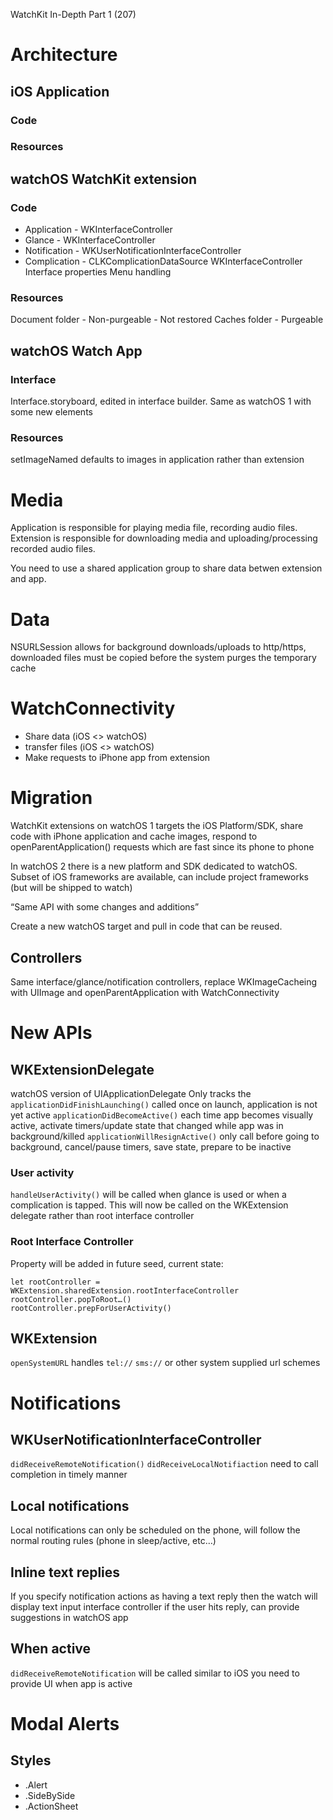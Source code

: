 WatchKit In-Depth Part 1 (207)

# Architecture
## iOS Application
### Code
### Resources
## watchOS WatchKit extension
### Code
- Application - WKInterfaceController
- Glance - WKInterfaceController
- Notification - WKUserNotificationInterfaceController
- Complication - CLKComplicationDataSource
WKInterfaceController
	Interface properties
	Menu handling
### Resources
Document folder
	- Non-purgeable
	- Not restored
Caches folder
	- Purgeable
## watchOS Watch App
### Interface
Interface.storyboard, edited in interface builder. Same as watchOS 1 with some new elements 
### Resources
setImageNamed defaults to images in application rather than extension

# Media
Application is responsible for playing media file, recording audio files. Extension is responsible for downloading media and uploading/processing recorded audio files.

You need to use a shared application group to share data betwen extension and app.
# Data
NSURLSession allows for background downloads/uploads to http/https, downloaded files must be copied before the system purges the temporary cache

# WatchConnectivity
- Share data (iOS <> watchOS)
- transfer files (iOS <> watchOS)
- Make requests to iPhone app from extension

# Migration
WatchKit extensions on watchOS 1 targets the iOS Platform/SDK, share code with iPhone application and cache images, respond to openParentApplication() requests which are fast since its phone to phone

In watchOS 2 there is a new platform and SDK dedicated to watchOS. Subset of iOS frameworks are available, can include project frameworks (but will be shipped to watch)

“Same API with some changes and additions”

Create a new watchOS target and pull in code that can be reused.

## Controllers
Same interface/glance/notification controllers, replace WKImageCacheing with UIImage and openParentApplication with WatchConnectivity

# New APIs
## WKExtensionDelegate
watchOS version of UIApplicationDelegate
	Only tracks the 
	`applicationDidFinishLaunching()`
		called once on launch, application is not yet active
	`applicationDidBecomeActive()`
		each time app becomes visually active, activate timers/update state that changed while app was in background/killed
	`applicationWillResignActive()`
		only call before going to background, cancel/pause timers, save state, prepare to be inactive
### User activity
`handleUserActivity()` will be called when glance is used or when a complication is tapped. This will now be called on the WKExtension delegate rather than root interface controller
### Root Interface Controller
Property will be added in future seed, current state:
```
let rootController = WKExtension.sharedExtension.rootInterfaceController
rootController.popToRoot…()
rootController.prepForUserActivity()
```
## WKExtension
`openSystemURL` handles `tel://` `sms://` or other system supplied url schemes
# Notifications
## WKUserNotificationInterfaceController
`didReceiveRemoteNotification()` `didReceiveLocalNotifiaction` need to call completion in timely manner
## Local notifications
Local notifications can only be scheduled on the phone, will follow the normal routing rules (phone in sleep/active, etc…)
## Inline text replies
If you specify notification actions as having a text reply then the watch will display text input interface controller if the user hits reply, can provide suggestions in watchOS app
## When active
`didReceiveRemoteNotification` will be called similar to iOS you need to provide UI when app is active
# Modal Alerts
## Styles
- .Alert
- .SideBySide
- .ActionSheet